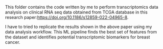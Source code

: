 This folder contains the code written by me to perform transcriptomics data analysis on clinical RNA seq data obtained from TCGA database in this research paper:https://doi.org/10.1186/s12859-022-04965-8.

I have to tried to replicate the results shown in the above paper using my data analysis workflow. This ML pipeline finds the best set of features from the dataset and identifies potential transcriptomic biomarkers for breast cancer.
